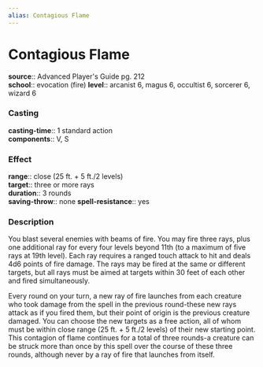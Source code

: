 ```yaml
---
alias: Contagious Flame
---
```


# Contagious Flame 

**source**:: Advanced Player's Guide pg. 212  
**school**:: evocation (fire)
**level**:: arcanist 6, magus 6, occultist 6, sorcerer 6, wizard 6

### Casting 

**casting-time**:: 1 standard action  
**components**:: V, S

### Effect 

**range**:: close (25 ft. + 5 ft./2 levels)  
**target**:: three or more rays  
**duration**:: 3 rounds  
**saving-throw**:: none
**spell-resistance**:: yes

### Description 

You blast several enemies with beams of fire. You may fire three rays, plus one additional ray for every four levels beyond 11th (to a maximum of five rays at 19th level). Each ray requires a ranged touch attack to hit and deals 4d6 points of fire damage. The rays may be fired at the same or different targets, but all rays must be aimed at targets within 30 feet of each other and fired simultaneously.  
  
Every round on your turn, a new ray of fire launches from each creature who took damage from the spell in the previous round-these new rays attack as if you fired them, but their point of origin is the previous creature damaged. You can choose the new targets as a free action, all of whom must be within close range (25 ft. + 5 ft./2 levels) of their new starting point. This contagion of flame continues for a total of three rounds-a creature can be struck more than once by this spell over the course of these three rounds, although never by a ray of fire that launches from itself.
